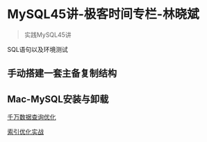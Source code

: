 # MySQL45讲-极客时间专栏-林晓斌

> 实践MySQL45讲

SQL语句以及环境测试

## 手动搭建一套主备复制结构

## Mac-MySQL安装与卸载

[千万数据查询优化](https://juejin.cn/post/6863668253898735629)

[索引优化实战](https://juejin.cn/post/7040363426614345741)
